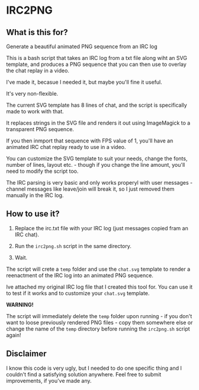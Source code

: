 # IRC2PNG

## What is this for?

Generate a beautiful animated PNG sequence from an IRC log

This is a bash script that takes an IRC log from a txt file along wiht an SVG template, and produces a PNG sequence that you can then use to overlay the chat replay in a video.

I've made it, becasue I needed it, but maybe you'll fine it useful.

It's very non-flexible.

The current SVG template has 8 lines of chat, and the script is specifically made to work with that.

It replaces strings in the SVG file and renders it out using ImageMagick to a transparent PNG sequence.

If you then inmport that sequence with FPS value of 1, you'll have an animated IRC chat replay ready to use in a video.

You can customize the SVG template to suit your needs, change the fonts, number of lines, layout etc. - though if you change the line amount, you'll need to modify the script too.

The IRC parsing is very basic and only works properyl with user messages - channel messages like leave/join will break it, so I just removed them manually in the IRC log.

## How to use it?

1. Replace the irc.txt file with your IRC log (just messages copied fram an IRC chat).

2. Run the `irc2png.sh` script in the same directory.

3. Wait.

The script will crete a `temp` folder and use the `chat.svg` template to render a reenactment of the IRC log into an animated PNG sequence.

Ive attached my original IRC log file that I created this tool for. You can use it to test if it works and to customize your `chat.svg` template.

**WARNING!**

The script will immediately delete the `temp` folder upon running - if you don't want to loose previously rendered PNG files - copy them somewhere else or change the name of the `temp` directory before running the `irc2png.sh` script again!

## Disclaimer

I know this code is very ugly, but I needed to do one specific thing and I couldn't find a satisfying solution anywhere. Feel free to submit improvements, if you've made any.
